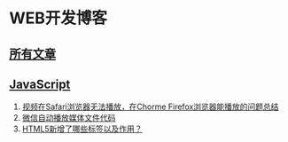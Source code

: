 
# WEB开发博客

## [所有文章](https://github.com/urlzengbin/web-blog/issues)


## [JavaScript](https://github.com/urlzengbin/web-blog/labels)

1. [视频在Safari浏览器无法播放，在Chorme Firefox浏览器能播放的问题总结](https://github.com/urlzengbin/web-blog/issues/3)
2. [微信自动播放媒体文件代码](https://github.com/urlzengbin/web-blog/issues/2)
3. [HTML5新增了哪些标签以及作用？](https://github.com/urlzengbin/web-blog/issues/1)